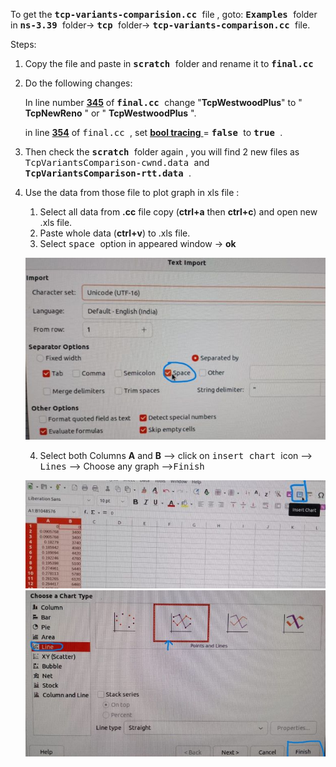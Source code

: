 To get the <kbd> **tcp-variants-comparision.cc** </kbd> file , goto: 
<kbd>**Examples** </kbd> folder in <kbd> **ns-3.39** </kbd> folder-> <kbd> **tcp** </kbd> folder-> <kbd> **tcp-variants-comparison.cc** </kbd>  file.

Steps:

1. Copy the file and paste in <kbd> **scratch** </kbd> folder and rename it to <kbd> **final.cc** </kbd>

2. Do the following changes:

   In line number <ins>**345**</ins> of <kbd> **final.cc** </kbd> change "**TcpWestwoodPlus**" to " **TcpNewReno** " or " **TcpWestwoodPlus** ".

   in line <ins>**354**</ins> of <kbd> final.cc </kbd> , set <ins> **bool tracing** </ins> = <kbd> **false** </kbd> to <kbd> **true** </kbd>.

3. Then check the <kbd> **scratch** </kbd>folder again , you will find 2 new files as <kbd> TcpVariantsComparison-cwnd.data </kbd> and <kbd> **TcpVariantsComparison-rtt.data** </kbd>.

4. Use the data from those file to plot graph in xls file :

   1) Select all data from **.cc** file copy (**ctrl+a** then **ctrl+c**) and open new .xls file.
   2) Paste whole data (**ctrl+v**) to .xls file.
   3) Select <kbd> space </kbd>option in appeared window -> **ok**
   
   ![](space-2.jpg)
   
   4) Select both Columns **A** and **B** --> click on <kbd> insert chart </kbd> icon --> <kbd>Lines</kbd> --> Choose any graph --><kbd>Finish</kbd>

   ![](select.jpg)
   ![](graph.jpg)